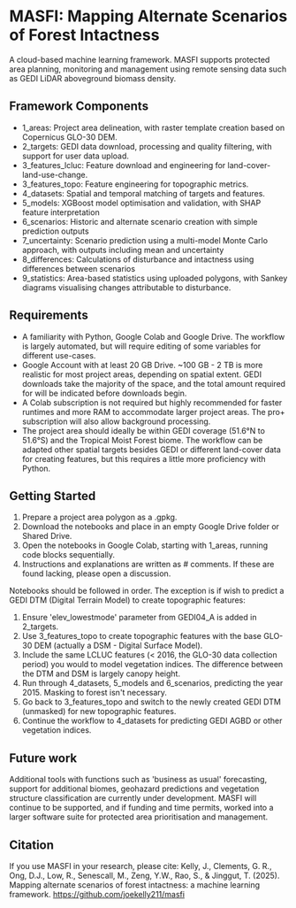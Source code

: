 # MASFI: Mapping Alternate Scenarios of Forest Intactness

A cloud-based machine learning framework. MASFI supports protected area planning, monitoring and management using remote sensing data such as GEDI LiDAR aboveground biomass density.

## Framework Components

- 1_areas: Project area delineation, with raster template creation based on Copernicus GLO-30 DEM.
- 2_targets: GEDI data download, processing and quality filtering, with support for user data upload.
- 3_features_lcluc: Feature download and engineering for land-cover-land-use-change.
- 3_features_topo: Feature engineering for topographic metrics.
- 4_datasets: Spatial and temporal matching of targets and features.
- 5_models: XGBoost model optimisation and validation, with SHAP feature interpretation
- 6_scenarios: Historic and alternate scenario creation with simple prediction outputs
- 7_uncertainty: Scenario prediction using a multi-model Monte Carlo approach, with outputs including mean and uncertainty
- 8_differences: Calculations of disturbance and intactness using differences between scenarios
- 9_statistics: Area-based statistics using uploaded polygons, with Sankey diagrams visualising changes attributable to disturbance.

## Requirements

- A familiarity with Python, Google Colab and Google Drive. The workflow is largely automated, but will require editing of some variables for different use-cases.
- Google Account with at least 20 GB Drive. ~100 GB - 2 TB is more realistic for most project areas, depending on spatial extent. GEDI downloads take the majority of the space, and the total amount required for will be indicated before downloads begin.
- A Colab subscription is not required but highly recommended for faster runtimes and more RAM to accommodate larger project areas. The pro+ subscription will also allow background processing.
- The project area should ideally be within GEDI coverage (51.6°N to 51.6°S) and the Tropical Moist Forest biome. The workflow can be adapted other spatial targets besides GEDI or different land-cover data for creating features, but this requires a little more proficiency with Python.

## Getting Started

1. Prepare a project area polygon as a .gpkg.
2. Download the notebooks and place in an empty Google Drive folder or Shared Drive.
3. Open the notebooks in Google Colab, starting with 1_areas, running code blocks sequentially.
4. Instructions and explanations are written as # comments. If these are found lacking, please open a discussion.

Notebooks should be followed in order. The exception is if wish to predict a GEDI DTM (Digital Terrain Model) to create topographic features:
1. Ensure 'elev_lowestmode' parameter from GEDI04_A is added in 2_targets.
2. Use 3_features_topo to create topographic features with the base GLO-30 DEM (actually a DSM - Digital Surface Model).
3. Include the same LCLUC features (< 2016, the GLO-30 data collection period) you would to model vegetation indices. The difference between the DTM and DSM is largely canopy height.
4. Run through 4_datasets, 5_models and 6_scenarios, predicting the year 2015. Masking to forest isn't necessary.
5. Go back to 3_features_topo and switch to the newly created GEDI DTM (unmasked) for new topographic features.
6. Continue the workflow to 4_datasets for predicting GEDI AGBD or other vegetation indices.

## Future work

Additional tools with functions such as 'business as usual' forecasting, support for additional biomes, geohazard predictions and vegetation structure classification are currently under development. MASFI will continue to be supported, and if funding and time permits, worked into a larger software suite for protected area prioritisation and management.

## Citation

If you use MASFI in your research, please cite:
Kelly, J., Clements, G. R., Ong, D.J., Low, R., Senescall, M., Zeng, Y.W., Rao, S., & Jinggut, T. (2025). Mapping alternate scenarios of forest intactness: a machine learning framework. https://github.com/joekelly211/masfi
